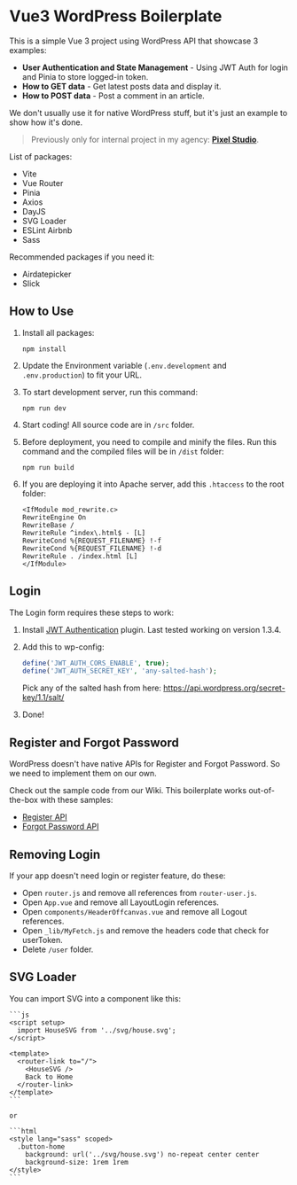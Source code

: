 # Vue3 WordPress Boilerplate

This is a simple Vue 3 project using WordPress API that showcase 3 examples:

- **User Authentication and State Management** - Using JWT Auth for login and Pinia to store logged-in token.
- **How to GET data** - Get latest posts data and display it.
- **How to POST data** - Post a comment in an article.

We don't usually use it for native WordPress stuff, but it's just an example to show how it's done.

> Previously only for internal project in my agency: [**Pixel Studio**](https://pixelstudio.id).

List of packages:

- Vite
- Vue Router
- Pinia
- Axios
- DayJS
- SVG Loader
- ESLint Airbnb
- Sass

Recommended packages if you need it:

- Airdatepicker
- Slick

## How to Use

1. Install all packages:

    ```
    npm install
    ```

1. Update the Environment variable (`.env.development` and `.env.production`) to fit your URL.

1. To start development server, run this command:

    ```
    npm run dev
    ```

1. Start coding! All source code are in `/src` folder.

1. Before deployment, you need to compile and minify the files. Run this command and the compiled files will be in `/dist` folder:

    ```
    npm run build
    ```

1. If you are deploying it into Apache server, add this `.htaccess` to the root folder:

    ```
    <IfModule mod_rewrite.c>
    RewriteEngine On
    RewriteBase /
    RewriteRule ^index\.html$ - [L]
    RewriteCond %{REQUEST_FILENAME} !-f
    RewriteCond %{REQUEST_FILENAME} !-d
    RewriteRule . /index.html [L]
    </IfModule>
    ```

## Login

The Login form requires these steps to work:

1. Install [JWT Authentication](https://wordpress.org/plugins/jwt-authentication-for-wp-rest-api/) plugin. Last tested working on version 1.3.4.

1. Add this to wp-config:

    ```php
    define('JWT_AUTH_CORS_ENABLE', true);
    define('JWT_AUTH_SECRET_KEY', 'any-salted-hash');
    ```

    Pick any of the salted hash from here: https://api.wordpress.org/secret-key/1.1/salt/

1. Done!

## Register and Forgot Password

WordPress doesn't have native APIs for Register and Forgot Password. So we need to implement them on our own.

Check out the sample code from our Wiki. This boilerplate works out-of-the-box with these samples:

- [Register API](https://github.com/hrsetyono/wp-vue-boilerplate/wiki/API-%E2%80%93-User-Register)
- [Forgot Password API](https://github.com/hrsetyono/wp-vue-boilerplate/wiki/API-%E2%80%93-Forgot-Password)

## Removing Login

If your app doesn't need login or register feature, do these:

- Open `router.js` and remove all references from `router-user.js`.
- Open `App.vue` and remove all LayoutLogin references.
- Open `components/HeaderOffcanvas.vue` and remove all Logout references.
- Open `_lib/MyFetch.js` and remove the headers code that check for userToken.
- Delete `/user` folder.

## SVG Loader

You can import SVG into a component like this:

    ```js
    <script setup>
      import HouseSVG from '../svg/house.svg';
    </script>
    
    <template>
      <router-link to="/">
        <HouseSVG />
        Back to Home
      </router-link>
    </template>
    ```

    or

    ```html
    <style lang="sass" scoped>
      .button-home
        background: url('../svg/house.svg') no-repeat center center
        background-size: 1rem 1rem
    </style>
    ```